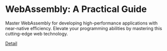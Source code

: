 # WebAssembly: A Practical Guide

Master WebAssembly for developing high-performance applications with near-native efficiency. Elevate your programming abilities by mastering this cutting-edge web technology. 

[Detail](https://eduitfree.com/courses/webassembly-a-practical-guide)